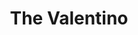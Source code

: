 ---
layout: recipe
title: The Valentino
description: 'A tribute to the 1920’s italian silent movie actor Rudolph Valentino, this modern classic is a take on a Negroni variation.'
recipe_html:
notes_html:
image: /uploads/valentino.jpg
---